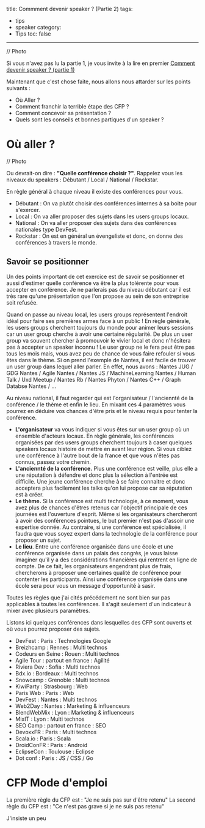 title: Commment devenir speaker  ? (Partie 2)
tags:
  - tips
  - speaker
category:
  - Tips
toc: false
---

// Photo

Si vous n'avez pas lu la partie 1, je vous invite à la lire en premier [Comment devenir speaker ? (partie 1)](http://jef.binomed.fr/2016/03/11/2016-03-11-comment-devenir-speaker-part-1/)

Maintenant que c'est chose faite, nous allons nous attarder sur les points suivants : 

* Où Aller ?
* Comment franchir la terrible étape des CFP ?
* Comment concevoir sa présentation ?
* Quels sont les conseils et bonnes partiques d'un speaker ?

# Où aller ?

// Photo

Ou devrait-on dire : **"Quelle conférence choisir ?"**. Rappelez vous les niveaux du speakers : Débutant / Local / National / Rockstar.

En règle général à chaque niveau il existe des conférences pour vous.

* Débutant : On va plutôt choisir des conférences internes à sa boite pour s'exercer.
* Local : On va aller proposer des sujets dans les users groups locaux.
* National : On va aller proposer des sujets dans des conférences nationales type DevFest.
* Rockstar : On est en général un évengeliste et donc, on donne des conférences à travers le monde.

## Savoir se positionner

Un des points important de cet exercice est de savoir se positionner et aussi d'estimer quelle conférence va être la plus tolérente pour vous accepter en conférence. Je ne parlerais pas du niveau débutant car il est très rare qu'une présentation que l'on propose au sein de son entreprise soit refusée.

Quand on passe au niveau local, les users groups représentent l'endroit idéal pour faire ses premières armes face à un public ! En règle générale, les users groups cherchent toujours du monde pour animer leurs sessions car un user group cherche à avoir une certaine régularité. De plus un user group va souvent chercher à promouvoir le vivier local et donc n'hésitera pas à accepter un speaker inconnu ! Le user group ne le fera peut être pas tous les mois mais, vous avez peu de chance de vous faire refouler si vous êtes dans le thème. Si on prend l'exemple de Nantes, il est facile de trouver un user group dans lequel aller parler. En effet, nous avons : Nantes JUG / GDG Nantes / Agile Nantes / Nantes JS / MachineLearning Nantes / Human Talk / Uxd Meetup / Nantes Rb / Nantes Phyton / Nantes C++ / Graph Databse Nantes / ...

Au niveau national, il faut regarder qui est l'organisateur / l'anciennté de la conférence / le thème et enfin le lieu. En mixant ces 4 paramètres vous pourrez en déduire vos chances d'être pris et le niveau requis pour tenter la conférence.

* **L'organisateur** va vous indiquer si vous êtes sur un user group où un ensemble d'acteurs locaux. En règle générale, les conférences organisées par des users groups cherchent toujours à caser quelques speakers locaux histoire de mettre en avant leur région. Si vous ciblez une conférence à l'autre bout de la france et que vous n'êtes pas connus, passez votre chemin.
* **L'anciennté de la conférence.** Plus une conférence est veille, plus elle a une réputation à défendre et donc plus la sélection à l'entrée est difficile. Une jeune conférence cherche à se faire connaitre et donc acceptera plus facilement les talks qu'on lui propose car sa réputation est à créer.
* **Le thème.** Si la conférence est multi technologie, à ce moment, vous avez plus de chances d'êtres retenus car l'objectif principale de ces journées est l'ouverture d'esprit. Même si les organisateurs chercheront à avoir des conférences pointues, le but premier n'est pas d'assoir une expertise donnée. Au contraire, si une conférence est spécialisée, il faudra que vous soyez expert dans la technologie de la conférence pour proposer un sujet.
* **Le lieu**. Entre une conférence organisée dans une école et une conférence organisée dans un palais des congrès, je vous laisse imaginer qu'il y a des considérations financières qui rentrent en ligne de compte. De ce fait, les organisateurs engendrant plus de frais, chercherons à proposer une certaines qualité de conférence pour contenter les participants. Ainsi une conférence organisée dans une école sera pour vous un message d'opportunité à sasir.

Toutes les règles que j'ai cités précédement ne sont bien sur pas applicables à toutes les conférences. Il s'agit seulement d'un indicateur à mixer avec plusieurs paramètres. 

Listons ici quelques conférences dans lesquelles des CFP sont ouverts et où vous pourrez proposer des sujets. 

* DevFest : Paris : Technologies Google
* Breizhcamp :  Rennes : Multi technos
* Codeurs en Seine : Rouen : Multi technos
* Agile Tour : partout en france : Agilité
* Riviera Dev : Sofia : Multi technos
* Bdx.io : Bordeaux : Multi technos
* Snowcamp : Grenoble : Multi technos
* KiwiParty : Strasbourg : Web
* Paris Web : Paris : Web
* DevFest : Nantes : Multi technos
* Web2Day : Nantes : Marketing & influenceurs
* BlendWebMix : Lyon : Marketing & influenceurs
* MixIT : Lyon : Multi technos
* SEO Camp : partout en france : SEO
* DevoxxFR : Paris : Multi technos
* Scala.io : Paris : Scala
* DroidConFR : Paris : Android
* EclipseCon : Toulouse : Eclipse
* Dot conf : Paris : JS / CSS / Go


# CFP Mode d'emploi

La première règle du CFP est : "Je ne suis pas sur d'être retenu"
La second règle du CFP est : "Ce n'est pas grave si je ne suis pas retenu"

J'insiste un peu 
